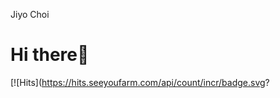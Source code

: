 Jiyo Choi 
# Hi there👋

[![Hits](https://hits.seeyoufarm.com/api/count/incr/badge.svg?

<!---
jiyochoi/jiyochoi is a ✨ special ✨ repository because its `README.md` (this file) appears on your GitHub profile.
You can click the Preview link to take a look at your changes.
--->

